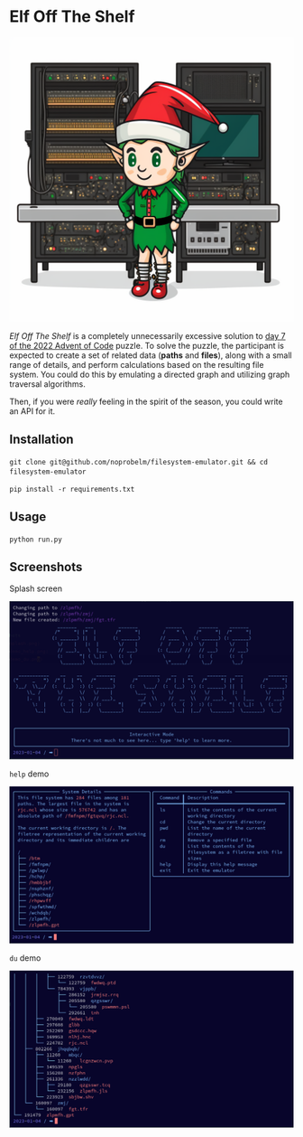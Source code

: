# Elf Off The Shelf
![EOTS](eots.png)

*Elf Off The Shelf* is a completely unnecessarily excessive solution to [day 7 of the 2022 Advent of Code](https://adventofcode.com/2022/day/7) puzzle. To solve the puzzle, the participant is expected to create a set of related data (**paths** and **files**), along with a small range of details, and perform calculations based on the resulting file system. You could do this by emulating a directed graph and utilizing graph traversal algorithms. 

Then, if you were *really* feeling in the spirit of the season, you could write an API for it. 

## Installation
`git clone git@github.com/noprobelm/filesystem-emulator.git && cd filesystem-emulator`

`pip install -r requirements.txt`

## Usage
`python run.py`

## Screenshots
Splash screen

![splash](splash.png)

`help` demo

![splash](demo_help.png)

`du` demo

![splash](demo_du.png)
